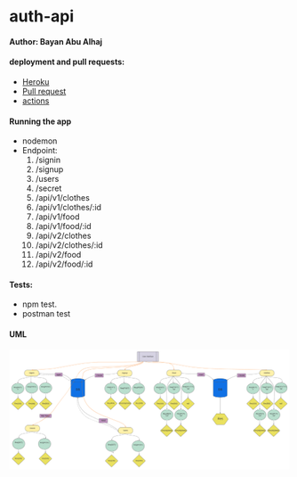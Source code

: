 # auth-api

#### Author: Bayan Abu Alhaj


#### deployment and pull requests:
* [Heroku]()
* [Pull request]()
* [actions]()

#### Running the app
* nodemon 
* Endpoint:
    1. /signin 
    2. /signup
    3. /users
    4. /secret
    5. /api/v1/clothes
    6. /api/v1/clothes/:id
    7. /api/v1/food
    8. /api/v1/food/:id
    9. /api/v2/clothes
    10. /api/v2/clothes/:id
    11. /api/v2/food
    12. /api/v2/food/:id
    

#### Tests:
* npm test. 
* postman test 


#### UML

![UML](assets/Blankboard(12).png)

